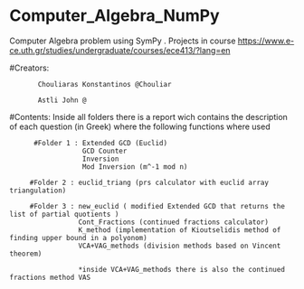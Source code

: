 # Computer_Algebra_NumPy
Computer Algebra problem using SymPy . Projects in course https://www.e-ce.uth.gr/studies/undergraduate/courses/ece413/?lang=en


#Creators: 

           Chouliaras Konstantinos @Chouliar 

           Astli John @
          
          
#Contents: Inside all folders there is a report wich contains the description of each question (in Greek) where the following functions where used 

          #Folder 1 : Extended GCD (Euclid)
                      GCD Counter
                      Inversion 
                      Mod Inversion (m^-1 mod n)
         
         #Folder 2 : euclid_triang (prs calculator with euclid array triangulation)
         
         #Folder 3 : new_euclid ( modified Extended GCD that returns the list of partial quotients )
                     Cont_Fractions (continued fractions calculator)
                     K_method (implementation of Kioutselidis method of finding upper bound in a polyonom)
                     VCA+VAG_methods (division methods based on Vincent theorem)
                     
                     *inside VCA+VAG_methods there is also the continued fractions method VAS 
                     
                     

